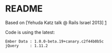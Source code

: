 # README

Based on [Yehuda Katz talk @ Rails Israel 2013] [1]

Code is using the latest:

```Ember      : 2.0.0-beta.1+canary.5c0fb159
Ember Data : 1.0.0-beta.19+canary.c2f44b0b5c
jQuery     : 1.11.2
```

[1]:http://confreaks.tv/videos/railsisrael2013-off-the-menu-building-a-client-side-with-ember-and-rails